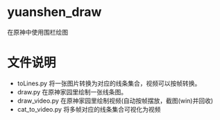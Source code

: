 # yuanshen_draw
在原神中使用围栏绘图

# 文件说明
+ toLines.py 将一张图片转换为对应的线条集合，视频可以按帧转换。
+ draw.py 在原神家园里绘制一张线条图。
+ draw_video.py 在原神家园里绘制视频(自动按帧摆放，截图(win)并回收)
+ cat_to_video.py 将多帧对应的线条集合可视化为视频
